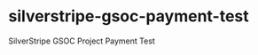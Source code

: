 silverstripe-gsoc-payment-test
==============================

SilverStripe GSOC Project Payment Test